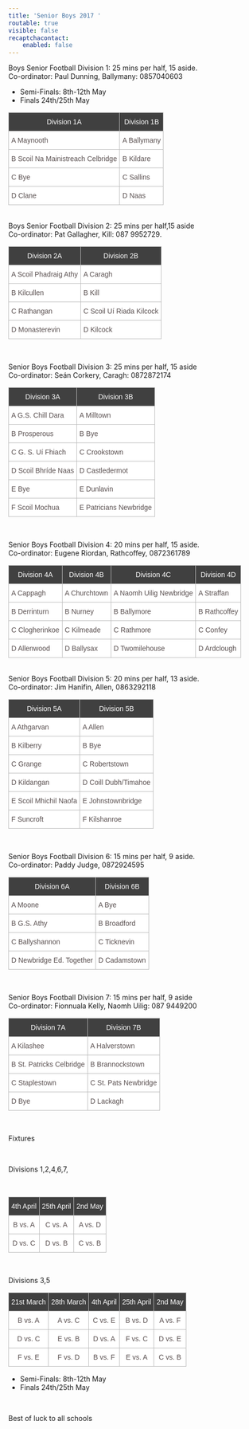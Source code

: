 ```yaml
---
title: 'Senior Boys 2017 '
routable: true
visible: false
recaptchacontact:
    enabled: false
---
```


Boys Senior Football Division 1: 25 mins per half, 15 aside.
<br>
Co-ordinator: Paul Dunning, Ballymany: 0857040603

<ul>

<li>Semi-Finals: 8th-12th May</li>

<li>Finals 24th/25th May</li>

</ul>
<table class="tg">
<tr>
<th class="tg-s6z2">Division 1A</th>
<th class="tg-s6z2">Division 1B</th>
</tr>
<tr>
<td class="tg-031e">A Maynooth</td>
<td class="tg-031e">A Ballymany</td>
</tr>
<tr>
<td class="tg-s6z2">B Scoil Na Mainistreach Celbridge </td>
<td class="tg-031e">B Kildare</td>
</tr>
<tr>
<td class="tg-031e">C Bye</td>
<td class="tg-031e">C Sallins</td>
</tr>
<tr>
<td class="tg-031e">D Clane</td>
<td class="tg-031e">D Naas</td>
</tr>
</table>
<br>
Boys Senior Football Division 2: 25 mins per half,15 aside 
<br>
Co-ordinator: Pat Gallagher, Kill: 087 9952729.
<table class="tg">
<tr>
<th class="tg-s6z2">Division 2A</th>
<th class="tg-s6z2">Division 2B</th>
</tr>
<tr>
<td class="tg-031e">A Scoil Phadraig Athy</td>
<td class="tg-031e">A Caragh</td>
</tr>
<tr>
<td class="tg-031e">B Kilcullen</td>
<td class="tg-031e">B Kill</td>
</tr>
<tr>
<td class="tg-031e">C Rathangan</td>
<td class="tg-031e">C Scoil Uí Riada Kilcock</td>
</tr>
<tr>
<td class="tg-031e">D Monasterevin</td>
<td class="tg-031e">D Kilcock</td>
</tr>
</table>
<br>

Senior Boys Football Division 3: 25 mins per half, 15 aside
<br>
Co-ordinator: Seán Corkery, Caragh: 0872872174
<table class="tg">
<tr>
<th class="tg-s6z2">Division 3A</th>
<th class="tg-s6z2">Division 3B</th>
</tr>
<tr>
<td class="tg-031e">A G.S. Chill Dara</td>
<td class="tg-031e">A Milltown</td>
</tr>
<tr>
<td class="tg-031e">B Prosperous</td>
<td class="tg-031e">B Bye</td>
</tr>
<tr>
<td class="tg-031e">C G. S. Uí Fhiach</td>
<td class="tg-031e">C Crookstown</td>
</tr>
<tr>
<td class="tg-031e">D Scoil Bhríde Naas</td>
<td class="tg-031e">D Castledermot</td>
</tr>
<tr>
<td class="tg-031e">E Bye</td>
<td class="tg-031e">E Dunlavin</td>
</tr>
<tr>
<td class="tg-031e">F Scoil Mochua</td>
<td class="tg-031e">E Patricians Newbridge</td>
</tr>
</table>
<br>

Senior Boys Football Division 4: 20 mins per half, 15 aside.
<br>
Co-ordinator: Eugene Riordan, Rathcoffey, 0872361789
<table class="tg">
<tr>
<th class="tg-s6z2">Division 4A</th>
<th class="tg-s6z2">Division 4B</th>
<th class="tg-s6z2">Division 4C</th>
<th class="tg-s6z2">Division 4D</th>
</tr>
<tr>
<td class="tg-031e">A Cappagh</td>
<td class="tg-031e">A Churchtown</td>
<td class="tg-031e">A Naomh Uilig Newbridge</td>
<td class="tg-031e">A Straffan</td>
</tr>
<tr>
<td class="tg-031e">B Derrinturn</td>
<td class="tg-031e">B Nurney</td>
<td class="tg-031e">B Ballymore</td>
<td class="tg-031e">B Rathcoffey</td>
</tr>
<tr>
<td class="tg-031e">C Clogherinkoe</td>
<td class="tg-031e">C Kilmeade</td>
<td class="tg-031e">C Rathmore</td>
<td class="tg-031e">C Confey</td>
</tr>
<tr>
<td class="tg-031e">D Allenwood</td>
<td class="tg-031e">D Ballysax</td>
<td class="tg-031e">D Twomilehouse</td>
<td class="tg-031e">D Ardclough</td>
</tr>
</table>
<br>
Senior Boys Football Division 5: 20 mins per half, 13 aside.
<br>
Co-ordinator: Jim Hanifin, Allen, 0863292118
<br>
<table class="tg">
<tr>
<th class="tg-s6z2">Division 5A</th>
<th class="tg-s6z2">Division 5B</th>
</tr>
<tr>
<td class="tg-031e">A Athgarvan</td>
<td class="tg-031e">A Allen</td>
</tr>
<tr>
<td class="tg-031e">B Kilberry</td>
<td class="tg-031e">B Bye</td>
</tr>
<tr>
<td class="tg-031e">C Grange</td>
<td class="tg-031e">C Robertstown</td>
</tr>
<tr>
<td class="tg-031e">D Kildangan</td>
<td class="tg-031e">D Coill Dubh/Timahoe</td>
</tr>
<tr>
<td class="tg-031e">E Scoil Mhichil Naofa</td>
<td class="tg-031e">E Johnstownbridge</td>
</tr>
<tr>
<td class="tg-031e">F Suncroft</td>
<td class="tg-031e">F Kilshanroe</td>
</tr>
</table>
<br>

Senior Boys Football Division 6: 15 mins per half, 9 aside.
<br>
Co-ordinator: Paddy Judge, 0872924595
<table class="tg">
<tr>
<th class="tg-s6z2">Division 6A</th>
<th class="tg-s6z2">Division 6B</th>
</tr>
<tr>
<td class="tg-031e">A Moone</td>
<td class="tg-031e">A Bye</td>
</tr>
<tr>
<td class="tg-031e">B G.S. Athy</td>
<td class="tg-031e">B Broadford</td>
</tr>
<tr>
<td class="tg-031e">C Ballyshannon</td>
<td class="tg-031e">C Ticknevin</td>
</tr>
<tr>
<td class="tg-031e">D Newbridge Ed. Together</td>
<td class="tg-031e">D Cadamstown</td>
</tr>
</table>
<br>

Senior Boys Football Division 7: 15 mins per half, 9 aside
<br>
Co-ordinator: Fionnuala Kelly, Naomh Uilig: 087 9449200
<table class="tg">
<tr>
<th class="tg-s6z2">Division 7A</th>
<th class="tg-s6z2">Division 7B</th>

</tr>
<tr>
<td class="tg-031e">A Kilashee</td>
<td class="tg-031e">A Halverstown</td>
</tr>
<tr>
<td class="tg-031e">B St. Patricks Celbridge</td>
<td class="tg-031e">B Brannockstown</td>
</tr>
<tr>
<td class="tg-031e">C Staplestown</td>
<td class="tg-031e">C St. Pats Newbridge</td>
</tr>
<tr>
<td class="tg-031e">D Bye</td>
<td class="tg-031e">D Lackagh</td>
</tr>
</table>
<br>

Fixtures
<style type="text/css">
.tg {border-collapse:collapse;border-spacing:0;border-color:#bbb;}
.tg td{font-family:Arial, sans-serif;font-size:14px;padding:10px 5px;border-style:solid;border-width:1px;overflow:hidden;word-break:normal;border-color:#bbb;color:#594F4F;background-color:#ffffff;}
.tg th{font-family:Arial, sans-serif;font-size:14px;font-weight:normal;padding:10px 5px;border-style:solid;border-width:1px;overflow:hidden;word-break:normal;border-color:#bbb;color:#ffffff
;background-color:#404040;}
.tg .tg-s6z2{text-align:center}
</style>

 

<br>

<p>Divisions 1,2,4,6,7,</p>

 

<br>
<table class="tg">
<tr>
<th class="tg-s6z2">4th April</th>
<th class="tg-s6z2">25th April</th>
<th class="tg-s6z2">2nd May</th>

</tr>
<tr>
<td class="tg-s6z2">B vs. A</td>
<td class="tg-s6z2">C vs. A</td>
<td class="tg-s6z2">A vs. D</td>
</tr>
<tr>
<td class="tg-s6z2">D vs. C</td>
<td class="tg-s6z2">D vs. B</td>
<td class="tg-s6z2">C vs. B</td>
</tr>

</table>
<br>
<p> Divisions 3,5</p>
<table class="tg">
<tr>
<th class="tg-s6z2">21st March</th>
<th class="tg-s6z2">28th March</th>
<th class="tg-s6z2">4th April</th>
<th class="tg-s6z2">25th April</th>
<th class="tg-s6z2">2nd May</th>
</tr>
<tr>
<td class="tg-s6z2">B vs. A</td>
<td class="tg-s6z2">A vs. C</td>
<td class="tg-s6z2">C vs. E</td>
<td class="tg-s6z2">B vs. D</td>
<td class="tg-s6z2">A vs. F</td>
</tr>
<tr>
<td class="tg-s6z2">D vs. C</td>
<td class="tg-s6z2">E vs. B</td>
<td class="tg-s6z2">D vs. A</td>
<td class="tg-s6z2">F vs. C</td>
<td class="tg-s6z2">D vs. E</td>
</tr>
<tr>
<td class="tg-s6z2">F vs. E</td>
<td class="tg-s6z2">F vs. D</td>
<td class="tg-s6z2">B vs. F</td>
<td class="tg-s6z2">E vs. A</td>
<td class="tg-s6z2">C vs. B</td>
</tr>
</table>

<ul>

<li>Semi-Finals: 8th-12th May</li>

<li>Finals 24th/25th May</li>

</ul>

<br>
<p>Best of luck to all schools</p>
</html>
 
